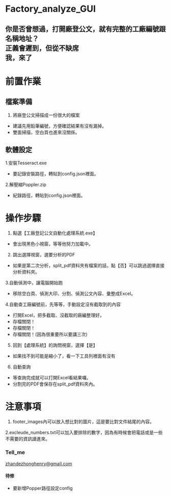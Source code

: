 # Factory_analyze_GUI

你是否曾想過，打開廠登公文，就有完整的工廠編號跟名稱地址？  
正義會遲到，但從不缺席  
我，來了
---


# 前置作業
## 檔案準備
1. 將廠登公文掃描成一份很大的檔案
* 建議先用鉛筆編號，方便確認結果有沒有漏掉。
* 雙面掃描，空白頁也進來沒關係。  

## 軟體設定
1.安裝Tesseract.exe
* 要記錄安裝路徑，轉貼到config.json裡面。

2.解壓縮Poppler.zip
* 紀錄路徑，轉貼到config.json裡面。

# 操作步驟
1. 點選【工廠登記公文自動化處理系統.exe】
* 會出現黑色小視窗，等等他努力加載中。

2. 跳出選擇視窗，選要分析的PDF
* 如果是第二次分析，split_pdf資料夾有檔案的話，點【否】可以跳過選擇直接分析資料夾。

3.自動偵測中，讓電腦開始跑
* 移除空白頁、偵測大印、分割、偵測公文內容、彙整成Excel。

4.自動查工廠編號前，先等等，手動設定沒有截取到的內容
* 打開Excel，把多截取、沒截取的廠編整理好。
* 存檔關閉！
* 存檔關閉！
* 存檔關閉！(因為很重要所以要講三次)

5. 回到【處理系統】的詢問視窗，選擇【是】
* 如果找不到可能是縮小了，看一下工具列裡面有沒有

6. 自動查詢
* 等查詢完成就可以打開Excel看結果囉。
* 分割完的PDF會保存在split_pdf資料夾內。


# 注意事項
1. footer_images內可以放入想比對的圖片，這是要比對文件結尾的內容。

2.excleude_numbers.txt可以加入要排除的數字，因為有時候會把電話或是一些不需要的資訊讀進來。

### Tell_me
zhandezhonghenry@gmail.com


#### 待修
* 要新增Popper路徑設定config
